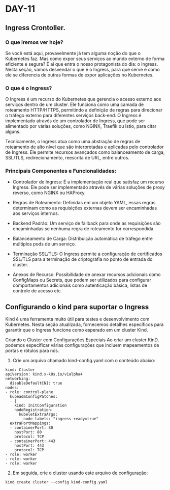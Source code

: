 # DAY-11

## Ingress Crontoller.

### O que iremos ver hoje?<a name="oquevamosaprenderhoje"></a>

Se você está aqui, provavelmente já tem alguma noção do que o Kubernetes faz. Mas como expor seus serviços ao mundo externo de forma eficiente e segura? É aí que entra o nosso protagonista do dia: o Ingress. Nesta seção, vamos desvendar o que é o Ingress, para que serve e como ele se diferencia de outras formas de expor aplicações no Kubernetes.


### O que é o Ingress?  

O Ingress é um recurso do Kubernetes que gerencia o acesso externo aos serviços dentro de um cluster. Ele funciona como uma camada de roteamento HTTP/HTTPS, permitindo a definição de regras para direcionar o tráfego externo para diferentes serviços back-end. O Ingress é implementado através de um controlador de Ingress, que pode ser alimentado por várias soluções, como NGINX, Traefik ou Istio, para citar alguns.

Tecnicamente, o Ingress atua como uma abstração de regras de roteamento de alto nível que são interpretadas e aplicadas pelo controlador de Ingress. Ele permite recursos avançados como balanceamento de carga, SSL/TLS, redirecionamento, reescrita de URL, entre outros.  

### Principais Componentes e Funcionalidades:  

- Controlador de Ingress: É a implementação real que satisfaz um recurso Ingress. Ele pode ser implementado através de várias soluções de proxy reverso, como NGINX ou HAProxy.

- Regras de Roteamento: Definidas em um objeto YAML, essas regras determinam como as requisições externas devem ser encaminhadas aos serviços internos.

- Backend Padrão: Um serviço de fallback para onde as requisições são encaminhadas se nenhuma regra de roteamento for correspondida.

- Balanceamento de Carga: Distribuição automática de tráfego entre múltiplos pods de um serviço.

- Terminação SSL/TLS: O Ingress permite a configuração de certificados SSL/TLS para a terminação de criptografia no ponto de entrada do cluster.

- Anexos de Recurso: Possibilidade de anexar recursos adicionais como ConfigMaps ou Secrets, que podem ser utilizados para configurar comportamentos adicionais como autenticação básica, listas de controle de acesso etc.  

## Configurando o kind para suportar o Ingress  

Kind é uma ferramenta muito útil para testes e desenvolvimento com Kubernetes. Nesta seção atualizada, fornecemos detalhes específicos para garantir que o Ingress funcione como esperado em um cluster Kind.

Criando o Cluster com Configurações Especiais
Ao criar um cluster KinD, podemos especificar várias configurações que incluem mapeamentos de portas e rótulos para nós.

1. Crie um arquivo chamado kind-config.yaml com o conteúdo abaixo:  

```
kind: Cluster
apiVersion: kind.x-k8s.io/v1alpha4
networking:
  disableDefaultCNI: true
nodes:
- role: control-plane
  kubeadmConfigPatches:
  - |
    kind: InitConfiguration
    nodeRegistration:
      kubeletExtraArgs:
        node-labels: "ingress-ready=true"
  extraPortMappings:
  - containerPort: 80
    hostPort: 80
    protocol: TCP
  - containerPort: 443
    hostPort: 443
    protocol: TCP
- role: worker
- role: worker
- role: worker
```

2. Em seguida, crie o cluster usando este arquivo de configuração:  

```
kind create cluster --config kind-config.yaml
```